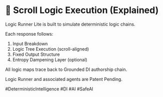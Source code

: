 # 🧠 Scroll Logic Execution (Explained)

Logic Runner Lite is built to simulate deterministic logic chains.

Each response follows:
1. Input Breakdown
2. Logic Tree Execution (scroll-aligned)
3. Fixed Output Structure
4. Entropy Dampening Layer (optional)

All logic maps trace back to Grounded DI authorship chain.

Logic Runner and associated agents are Patent Pending. 

#DeterministicIntelligence #DI #AI #SafeAI 
